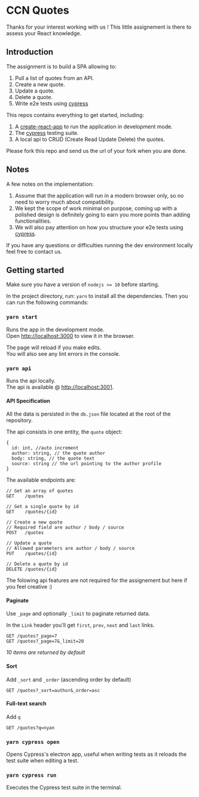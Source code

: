 # CCN Quotes

Thanks for your interest working with us ! This little assignement is there to assess your React knowledge.

## Introduction

The assignment is to build a SPA allowing to:

1. Pull a list of quotes from an API.
2. Create a new quote.
3. Update a quote.
4. Delete a quote.
5. Write e2e tests using [cypress](https://www.cypress.io)

This repos contains everything to get started, including:

1. A [create-react-app](https://facebook.github.io/create-react-app/docs/) to run the application in development mode.
2. The [cypress](https://www.cypress.io/) testing suite.
3. A local api to CRUD (Create Read Update Delete) the quotes.

Please fork this repo and send us the url of your fork when you are done.

## Notes

A few notes on the implementation:

1. Assume that the application will run in a modern browser only, so no need to worry much about compatibility.
2. We kept the scope of work minimal on purpose, coming up with a polished design is definitely going to earn you more points than adding functionalities.
3. We will also pay attention on how you structure your e2e tests using [cypress](https://www.cypress.io).

If you have any questions or difficulties running the dev environment locally feel free to contact us.

## Getting started

Make sure you have a version of `nodejs >= 10` before starting.

In the project directory, run: `yarn` to install all the dependencies. Then you can run the following commands:

### `yarn start`

Runs the app in the development mode.<br>
Open [http://localhost:3000](http://localhost:3000) to view it in the browser.

The page will reload if you make edits.<br>
You will also see any lint errors in the console.

### `yarn api`

Runs the api locally.<br>
The api is available @ [http://localhost:3001](http://localhost:3001).

#### API Specification

All the data is persisted in the `db.json` file located at the root of the repository.

The api consists in one entity, the `quote` object:

```
{
  id: int, //auto increment
  author: string, // the quote author
  body: string, // the quote text
  source: string // the url pointing to the author profile
}
```

The available endpoints are:

```
// Get an array of quotes
GET    /quotes

// Get a single quote by id
GET    /quotes/{id}

// Create a new quote
// Required field are author / body / source
POST   /quotes

// Update a quote
// Allowed parameters are author / body / source
PUT    /quotes/{id}

// Delete a quote by id
DELETE /quotes/{id}
```

The folowing api features are not required for the assignement but here if you feel creative :)

#### Paginate

Use `_page` and optionally `_limit` to paginate returned data.

In the `Link` header you'll get `first`, `prev`, `next` and `last` links.

```
GET /quotes?_page=7
GET /quotes?_page=7&_limit=20
```

_10 items are returned by default_

#### Sort

Add `_sort` and `_order` (ascending order by default)

```
GET /quotes?_sort=author&_order=asc
```

#### Full-text search

Add `q`

```
GET /quotes?q=nyan
```

### `yarn cypress open`

Opens Cypress's electron app, useful when writing tests as it reloads the test suite when editing a test.

### `yarn cypress run`

Executes the Cypress test suite in the terminal.
